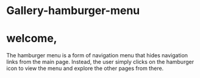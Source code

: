 # Gallery-hamburger-menu
# welcome,
The hamburger menu is a form of navigation menu that hides navigation links from the main page. Instead, the user simply clicks on the hamburger icon to view the menu and explore the other pages from there.
